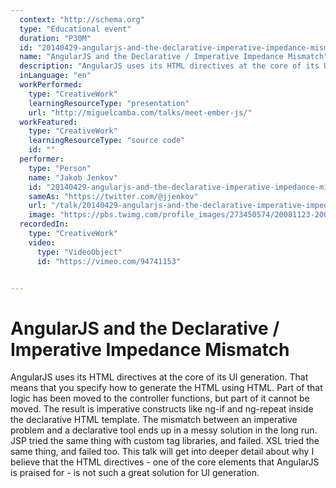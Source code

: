```yaml
---
  context: "http://schema.org"
  type: "Educational event"
  duration: "P30M"
  id: "20140429-angularjs-and-the-declarative-imperative-impedance-mismatch"
  name: "AngularJS and the Declarative / Imperative Impedance Mismatch"
  description: "AngularJS uses its HTML directives at the core of its UI generation. That means that you specify how to generate the HTML using HTML. Part of that logic has been moved to the controller functions, but part of it cannot be moved. The result is imperative constructs like ng-if and ng-repeat inside the declarative HTML template. The mismatch between an imperative problem and a declarative tool ends up in a messy solution in the long run. JSP tried the same thing with custom tag libraries, and failed. XSL tried the same thing, and failed too. This talk will get into deeper detail about why I believe that the HTML directives - one of the core elements that AngularJS is praised for - is not such a great solution for UI generation."
  inLanguage: "en"
  workPerformed: 
    type: "CreativeWork"
    learningResourceType: "presentation"
    url: "http://miguelcamba.com/talks/meet-ember-js/"
  workFeatured: 
    type: "CreativeWork"
    learningResourceType: "source code"
    id: ""
  performer: 
    type: "Person"
    name: "Jakob Jenkov"
    id: "20140429-angularjs-and-the-declarative-imperative-impedance-mismatch"
    sameAs: "https://twitter.com/@jjenkov"
    url: "/talk/20140429-angularjs-and-the-declarative-imperative-impedance-mismatch.html"
    image: "https://pbs.twimg.com/profile_images/273450574/20081123-20081123-3E1W7902-small-portrait.jpg"
  recordedIn: 
    type: "CreativeWork"
    video: 
      type: "VideoObject"
      id: "https://vimeo.com/94741153"


---
```

# AngularJS and the Declarative / Imperative Impedance Mismatch

AngularJS uses its HTML directives at the core of its UI generation. That means that you specify how to generate the HTML using HTML. Part of that logic has been moved to the controller functions, but part of it cannot be moved. The result is imperative constructs like ng-if and ng-repeat inside the declarative HTML template. The mismatch between an imperative problem and a declarative tool ends up in a messy solution in the long run. JSP tried the same thing with custom tag libraries, and failed. XSL tried the same thing, and failed too. This talk will get into deeper detail about why I believe that the HTML directives - one of the core elements that AngularJS is praised for - is not such a great solution for UI generation.